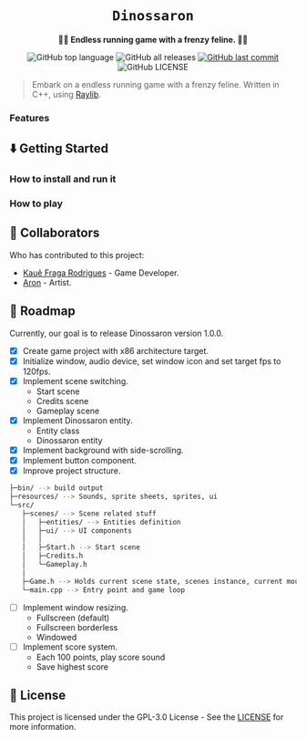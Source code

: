 <div align="center">
  <h1><code>Dinossaron</code></h1>

  <p>
    <strong>🐱‍🐉 Endless running game with a frenzy feline. 🐱‍🐉</strong>
  </p>

  <p>
    <img
      alt="GitHub top language"
      src="https://img.shields.io/github/languages/top/kauefraga/dinossaron"
    />
    <img
      alt="GitHub all releases"
      src="https://img.shields.io/github/downloads/kauefraga/dinossaron/total"
    />
    <a href="https://github.com/kauefraga/dinossaron/commits/main">
      <img
        alt="GitHub last commit"
        src="https://img.shields.io/github/last-commit/kauefraga/dinossaron"
      />
    </a>
    <img
      alt="GitHub LICENSE"
      src="https://img.shields.io/github/license/kauefraga/dinossaron"
    />
  </p>
</div>

> Embark on a endless running game with a frenzy feline. Written in C++, using [Raylib](https://www.raylib.com).

### Features

## ⬇️ Getting Started

### How to install and run it

### How to play

## 💖 Collaborators

Who has contributed to this project:

- [Kauê Fraga Rodrigues](https://github.com/kauefraga) - Game Developer.
- [Aron](https://www.deviantart.com/arorok/gallery) - Artist.

## 📑 Roadmap

Currently, our goal is to release Dinossaron version 1.0.0.

- [x] Create game project with x86 architecture target.
- [x] Initialize window, audio device, set window icon and set target fps to 120fps.
- [x] Implement scene switching.
  - Start scene
  - Credits scene
  - Gameplay scene
- [x] Implement Dinossaron entity.
  - Entity class
  - Dinossaron entity
- [x] Implement background with side-scrolling.
- [x] Implement button component.
- [x] Improve project structure.

```bash
├─bin/ --> build output
├─resources/ --> Sounds, sprite sheets, sprites, ui
└─src/
   ├─scenes/ --> Scene related stuff
   │   ├─entities/ --> Entities definition
   │   ├─ui/ --> UI components
   │   │
   │   ├─Start.h --> Start scene
   │   ├─Credits.h
   │   └─Gameplay.h
   │
   ├─Game.h --> Holds current scene state, scenes instance, current mouse position and constants like GRAVITY
   └─main.cpp --> Entry point and game loop
```

- [ ] Implement window resizing.
  - Fullscreen (default)
  - Fullscreen borderless
  - Windowed
- [ ] Implement score system.
  - Each 100 points, play score sound
  - Save highest score

## 📝 License

This project is licensed under the GPL-3.0 License - See the [LICENSE](https://github.com/kauefraga/dinossaron/blob/main/LICENSE) for more information.
